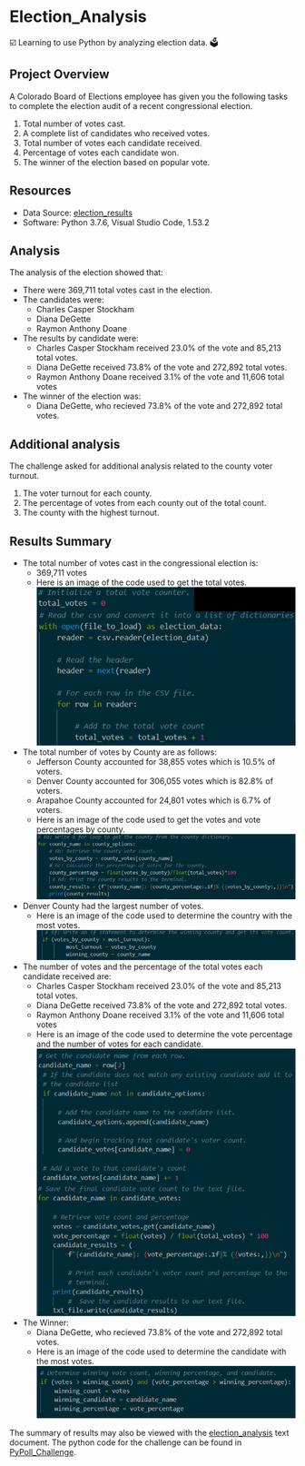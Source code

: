 # Election_Analysis
☑️ Learning to use Python by analyzing election data. 🗳️

## Project Overview
A Colorado Board of Elections employee has given you the following tasks to complete the election audit of a recent congressional election.
1. Total number of votes cast.
1. A complete list of candidates who received votes.
1. Total number of votes each candidate received.
1. Percentage of votes each candidate won.
1. The winner of the election based on popular vote.

## Resources
* Data Source: [election_results](https://github.com/RuthLD/Election_Analysis/blob/main/Resources/election_results.csv)
* Software: Python 3.7.6, Visual Studio Code, 1.53.2

## Analysis
The analysis of the election showed that:
* There were 369,711 total votes cast in the election.
* The candidates were:
  *   Charles Casper Stockham
  *   Diana DeGette
  *   Raymon Anthony Doane
* The results by candidate were:
  * Charles Casper Stockham received 23.0% of the vote and 85,213 total votes.
  * Diana DeGette received 73.8% of the vote and 272,892 total votes.
  * Raymon Anthony Doane received 3.1% of the vote and 11,606 total votes
* The winner of the election was:
  * Diana DeGette, who recieved 73.8% of the vote and 272,892 total votes.

## Additional analysis
The challenge asked for additional analysis related to the county voter turnout. 
1. The voter turnout for each county.
1. The percentage of votes from each county out of the total count.
1. The county with the highest turnout.

## Results Summary
* The total number of votes cast in the congressional election is:
  * 369,711 votes
   * Here is an image of the code used to get the total votes. ![Total_vote_code](https://github.com/RuthLD/Election_Analysis/blob/main/Resources/Total_vote_code.png)
* The total number of votes by County are as follows:
  *  Jefferson County accounted for 38,855 votes which is 10.5% of voters.
  *  Denver County accounted for 306,055 votes which is 82.8% of voters.
  *  Arapahoe County accounted for 24,801 votes which is 6.7% of voters.
   * Here is an image of the code used to get the votes and vote percentages by county. ![County_votes_code](https://github.com/RuthLD/Election_Analysis/blob/main/Resources/County_votes_code.png)
* Denver County had the largest number of votes.
  *  Here is an image of the code used to determine the country with the most votes. ![Largest_County_code](https://github.com/RuthLD/Election_Analysis/blob/main/Resources/Largest_County_code.png)
* The number of votes and the percentage of the total votes each candidate received are:
  *  Charles Casper Stockham received 23.0% of the vote and 85,213 total votes.
  *  Diana DeGette received 73.8% of the vote and 272,892 total votes.
  *  Raymon Anthony Doane received 3.1% of the vote and 11,606 total votes
    * Here is an image of the code used to determine the vote percentage and the number of votes for each candidate. ![Candidate_votes](https://github.com/RuthLD/Election_Analysis/blob/main/Resources/Candidate_votes.png)
* The Winner:
  *  Diana DeGette, who recieved 73.8% of the vote and 272,892 total votes.
    * Here is an image of the code used to determine the candidate with the most votes. ![Winning_Candidate_code](https://github.com/RuthLD/Election_Analysis/blob/main/Resources/Winning_Candidate_code.png)

The summary of results may also be viewed with the [election_analysis](https://github.com/RuthLD/Election_Analysis/blob/main/analysis/election_analysis.txt) text document. 
The python code for the challenge can be found in [PyPoll_Challenge](https://github.com/RuthLD/Election_Analysis/blob/main/PyPoll_Challenge.py).
